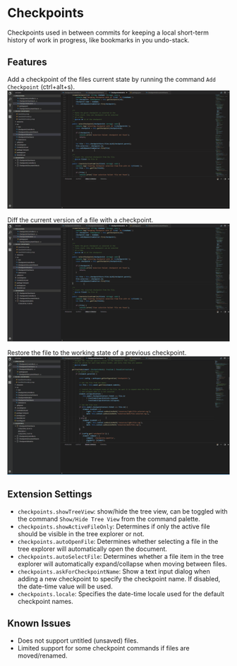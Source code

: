 # Checkpoints

Checkpoints used in between commits for keeping a local short-term history of work in progress, like bookmarks in you undo-stack.

## Features

Add a checkpoint of the files current state by running the command `Add Checkpoint` (ctrl+alt+s).
![Add Checkpoint](resources/readme/add-checkpoints.gif)

Diff the current version of a file with a checkpoint.
![Diff Checkpoint](resources/readme/diff-checkpoints.gif)

Restore the file to the working state of a previous checkpoint.
![Restore Checkpoint](resources/readme/restore-checkpoints.gif)

## Extension Settings

* `checkpoints.showTreeView`: show/hide the tree view, can be toggled with the command `Show/Hide Tree View` from the command palette.
* `checkpoints.showActiveFileOnly`: Determines if only the active file should be visible in the tree explorer or not.
* `checkpoints.autoOpenFile`: Determines whether selecting a file in the tree explorer will automatically open the document.
* `checkpoints.autoSelectFile`: Determines whether a file item in the tree explorer will automatically expand/collapse when moving between files.
* `checkpoints.askForCheckpointName`: Show a text input dialog when adding a new checkpoint to specify the checkpoint name. If disabled, the date-time value will be used.
* `checkpoints.locale`: Specifies the date-time locale used for the default checkpoint names.

## Known Issues

* Does not support untitled (unsaved) files.
* Limited support for some checkpoint commands if files are moved/renamed.
